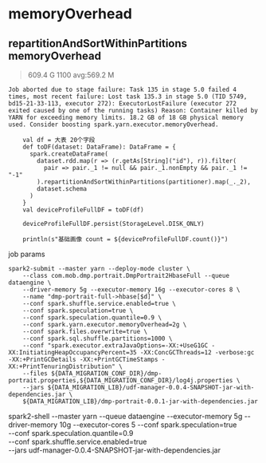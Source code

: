 # memoryOverhead

## repartitionAndSortWithinPartitions memoryOverhead

> 609.4 G 1100 avg:569.2 M

```
Job aborted due to stage failure: Task 135 in stage 5.0 failed 4 times, most recent failure: Lost task 135.3 in stage 5.0 (TID 5749, bd15-21-33-113, executor 272): ExecutorLostFailure (executor 272 exited caused by one of the running tasks) Reason: Container killed by YARN for exceeding memory limits. 18.2 GB of 18 GB physical memory used. Consider boosting spark.yarn.executor.memoryOverhead.
```

```
    val df = 大表 20个字段
    def toDF(dataset: DataFrame): DataFrame = {
      spark.createDataFrame(
        dataset.rdd.map(r => (r.getAs[String]("id"), r)).filter(
          pair => pair._1 != null && pair._1.nonEmpty && pair._1 != "-1"
        ).repartitionAndSortWithinPartitions(partitioner).map(_._2),
        dataset.schema
      )
    }
    val deviceProfileFullDF = toDF(df)

    deviceProfileFullDF.persist(StorageLevel.DISK_ONLY)

    println(s"基础画像 count = ${deviceProfileFullDF.count()}")
```

job params
```
spark2-submit --master yarn --deploy-mode cluster \
    --class com.mob.dmp.portrait.DmpPortrait2HbaseFull --queue dataengine \
    --driver-memory 5g --executor-memory 16g --executor-cores 8 \
    --name "dmp-portrait-full->hbase[$d]" \
    --conf spark.shuffle.service.enabled=true \
    --conf spark.speculation=true \
    --conf spark.speculation.quantile=0.9 \
    --conf spark.yarn.executor.memoryOverhead=2g \
    --conf spark.files.overwrite=true \
    --conf spark.sql.shuffle.partitions=1000 \
    --conf "spark.executor.extraJavaOptions=-XX:+UseG1GC -XX:InitiatingHeapOccupancyPercent=35 -XX:ConcGCThreads=12 -verbose:gc -XX:+PrintGCDetails -XX:+PrintGCTimeStamps -XX:+PrintTenuringDistribution" \
    --files ${DATA_MIGRATION_CONF_DIR}/dmp-portrait.properties,${DATA_MIGRATION_CONF_DIR}/log4j.properties \
    --jars ${DATA_MIGRATION_LIB}/udf-manager-0.0.4-SNAPSHOT-jar-with-dependencies.jar \
    ${DATA_MIGRATION_LIB}/dmp-portrait-0.0.1-jar-with-dependencies.jar
```


 spark2-shell --master yarn --queue dataengine --executor-memory 5g --driver-memory 10g --executor-cores 5 --conf spark.speculation=true \
    --conf spark.speculation.quantile=0.9 \
    --conf spark.shuffle.service.enabled=true \
    --jars udf-manager-0.0.4-SNAPSHOT-jar-with-dependencies.jar